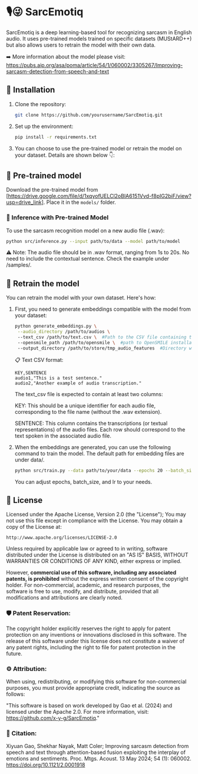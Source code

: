 # 🎙️😜 SarcEmotiq
SarcEmotiq is a deep learning-based tool for recognizing sarcasm in English audio. It uses pre-trained models trained on specific datasets (MUStARD++) but also allows users to retrain the model with their own data.

➡️ More information about the model please visit: https://pubs.aip.org/asa/poma/article/54/1/060002/3305267/Improving-sarcasm-detection-from-speech-and-text

## 🚀 Installation
1. Clone the repository:
   ```bash
   git clone https://github.com/yourusername/SarcEmotiq.git
   ```
2. Set up the environment:
   ```bash
   pip install -r requirements.txt
   ```
3. You can choose to use the pre-trained model or retrain the model on your dataset. Details are shown below 👇:

## 🎯  Pre-trained model
Download the pre-trained model from [https://drive.google.com/file/d/1xqyofUELCl2oBlA6151Vvd-f8pIG2biF/view?usp=drive_link]. Place it in the `models/` folder.

### 📂 Inference with Pre-trained Model
To use the sarcasm recognition model on a new audio file (.wav):
   ```bash
   python src/inference.py --input path/to/data --model path/to/model
   ```
⚠️ Note: The audio file should be in .wav format, ranging from 1s to 20s. No need to include the contextual sentence. Check the example under /samples/.

## 🔄 Retrain the model
You can retrain the model with your own dataset. Here's how:

1. First, you need to generate embeddings compatible with the model from your dataset:
   ```bash
   python generate_embeddings.py \
    --audio_directory /path/to/audios \ 
    --text_csv /path/to/text.csv \  #Path to the CSV file containing the audio file keys and text, sample: "/data/mustard++_onlyU.csv"
    --opensmile_path /path/to/opensmile \  #path to OpenSMILE installation directory, default: compare16 
    --output_directory /path/to/store/tmp_audio_features  #Directory where the temporary extracted audio feature files (LLDs) will be stored and removed after processing.
   ```
   📋 Text CSV format:

   ```
   KEY,SENTENCE
   audio1,"This is a test sentence."
   audio2,"Another example of audio transcription."
   ```
   The text_csv file is expected to contain at least two columns:

   KEY: This should be a unique identifier for each audio file, corresponding to the file name (without the .wav extension).

   SENTENCE: This column contains the transcriptions (or textual representations) of the audio files. Each row should correspond to the text spoken in the associated audio file.


2. When the embeddings are generated, you can use the following command to train the model.
The default path for embedding files are under data/.
   ```bash
   python src/train.py --data path/to/your/data --epochs 20 --batch_size 32 --model_path path/to/save/model.pth --lr 0.001
   ```
   You can adjust epochs, batch_size, and lr to your needs.

## 📜 License
Licensed under the Apache License, Version 2.0 (the "License");
You may not use this file except in compliance with the License.
You may obtain a copy of the License at:

    http://www.apache.org/licenses/LICENSE-2.0

Unless required by applicable law or agreed to in writing, software
distributed under the License is distributed on an "AS IS" BASIS,
WITHOUT WARRANTIES OR CONDITIONS OF ANY KIND, either express or implied.

However, **commercial use of this software, including any associated patents, is prohibited** without the express written consent of the copyright holder. For non-commercial, academic, and research purposes, the software is free to use, modify, and distribute, provided that all modifications and attributions are clearly noted.

### 🛡️ Patent Reservation:
The copyright holder explicitly reserves the right to apply for patent protection on any inventions or innovations disclosed in this software. The release of this software under this license does not constitute a waiver of any patent rights, including the right to file for patent protection in the future.

### ⚙️ Attribution:
When using, redistributing, or modifying this software for non-commercial purposes, you must provide appropriate credit, indicating the source as follows:

"This software is based on work developed by Gao et al. (2024) and licensed under the Apache 2.0. For more information, visit: https://github.com/x-y-g/SarcEmotiq."

### 📖 Citation: 
Xiyuan Gao, Shekhar Nayak, Matt Coler; Improving sarcasm detection from speech and text through attention-based fusion exploiting the interplay of emotions and sentiments. Proc. Mtgs. Acoust. 13 May 2024; 54 (1): 060002. https://doi.org/10.1121/2.0001918


